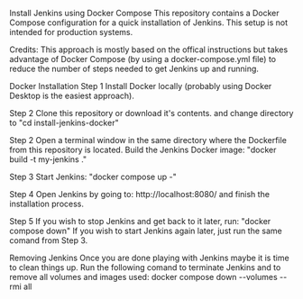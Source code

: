 Install Jenkins using Docker Compose
This repository contains a Docker Compose configuration for a quick installation of Jenkins. This setup is not intended for production systems.

Credits: This approach is mostly based on the offical instructions but takes advantage of Docker Compose (by using a docker-compose.yml file) to reduce the number of steps needed to get Jenkins up and running.

Docker Installation
Step 1
Install Docker locally (probably using Docker Desktop is the easiest approach).

Step 2
Clone this repository or download it's contents.
and change directory to "cd install-jenkins-docker"

Step 2
Open a terminal window in the same directory where the Dockerfile from this repository is located. Build the Jenkins Docker image:
"docker build -t my-jenkins ."

Step 3
Start Jenkins:
"docker compose up -"

Step 4
Open Jenkins by going to: http://localhost:8080/ and finish the installation process.

Step 5
If you wish to stop Jenkins and get back to it later, run:
"docker compose down"
If you wish to start Jenkins again later, just run the same comand from Step 3.

Removing Jenkins
Once you are done playing with Jenkins maybe it is time to clean things up.
Run the following comand to terminate Jenkins and to remove all volumes and images used:
docker compose down --volumes --rmi all 
